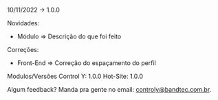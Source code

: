 10/11/2022 -> 1.0.0

Novidades:
- Módulo => Descrição do que foi feito

Correções:
- Front-End => Correção do espaçamento do perfil

Modulos/Versões
Control Y: 1.0.0
Hot-Site: 1.0.0

Algum feedback? Manda pra gente no email: controly@bandtec.com.br.

